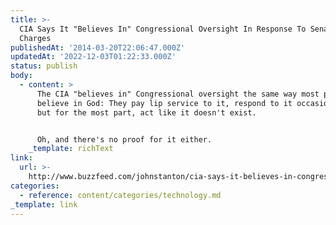 ```yaml
---
title: >-
  CIA Says It "Believes In" Congressional Oversight In Response To Senate Spying
  Charges
publishedAt: '2014-03-20T22:06:47.000Z'
updatedAt: '2022-12-03T01:22:33.000Z'
status: publish
body:
  - content: >
      The CIA "believes in" Congressional oversight the same way most people
      believe in God: They pay lip service to it, respond to it occasionally,
      but for the most part, act like it doesn't exist.


      Oh, and there's no proof for it either.
    _template: richText
link:
  url: >-
    http://www.buzzfeed.com/johnstanton/cia-says-it-believes-in-congressional-oversight-in-response
categories:
  - reference: content/categories/technology.md
_template: link
---
```



